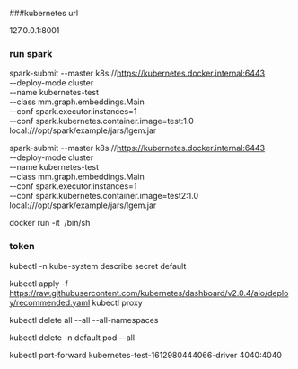 ###kubernetes url

127.0.0.1:8001


### run spark


spark-submit --master k8s://https://kubernetes.docker.internal:6443 \
--deploy-mode cluster \
--name kubernetes-test \
--class mm.graph.embeddings.Main \
--conf spark.executor.instances=1 \
--conf spark.kubernetes.container.image=test:1.0 \
local:///opt/spark/example/jars/lgem.jar

spark-submit --master k8s://https://kubernetes.docker.internal:6443 \
--deploy-mode cluster \
--name kubernetes-test \
--class mm.graph.embeddings.Main \
--conf spark.executor.instances=1 \
--conf spark.kubernetes.container.image=test2:1.0 \
local:///opt/spark/example/jars/lgem.jar


docker run -it <image> /bin/sh
### token
kubectl -n kube-system describe secret default

kubectl apply -f https://raw.githubusercontent.com/kubernetes/dashboard/v2.0.4/aio/deploy/recommended.yaml
kubectl proxy

kubectl delete all --all --all-namespaces

kubectl delete -n default pod --all



kubectl port-forward kubernetes-test-1612980444066-driver 4040:4040